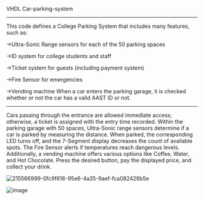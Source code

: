 VHDL Car-parking-system

--------------------------------------------------------------------------------------------------------------------------------------------------------------------------------------


This code defines a College Parking System that includes many features, such as:

->Ultra-Sonic Range sensors for each of the 50 parking spaces	

->ID system for college students and staff

->Ticket system for guests (including payment system)

->Fire Sensor for emergencies

->Vending machine When a car enters the parking garage, it is checked whether or not the car has a valid AAST ID or not.

--------------------------------------------------------------------------------------------------------------------------------------------------------------------------------------

Cars passing through the entrance are allowed immediate access; otherwise, a ticket is assigned with the entry time recorded. Within the parking garage with 50 spaces, Ultra-Sonic range sensors determine if a car is parked by measuring the distance. When parked, the corresponding LED turns off, and the 7-Segment display decreases the count of available spots. The Fire Sensor alerts if temperatures reach dangerous levels. Additionally, a vending machine offers various options like Coffee, Water, and Hot Chocolate. Press the desired button, pay the displayed price, and collect your drink.


![215566999-0fc9f616-95e6-4a35-9aef-fca082426b5e](https://github.com/ZeyadArafa/Car-Parking-System-/assets/121558294/34068067-54eb-42e7-a8d1-a95c4e01df67)


![image](https://github.com/ZeyadArafa/Car-Parking-System-/assets/121558294/58957fcb-4b69-449c-a65f-4b4bd45c195e)

